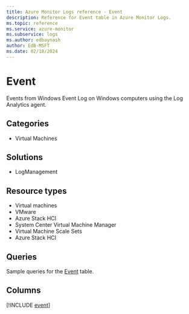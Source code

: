 ```yaml
---
title: Azure Monitor Logs reference - Event
description: Reference for Event table in Azure Monitor Logs.
ms.topic: reference
ms.service: azure-monitor
ms.subservice: logs
ms.author: edbaynash
author: EdB-MSFT
ms.date: 02/18/2024
---
```


# Event

Events from Windows Event Log on Windows computers using the Log Analytics agent.


## Categories

- Virtual Machines

## Solutions

- LogManagement

## Resource types

- Virtual machines
- VMware
- Azure Stack HCI
- System Center Virtual Machine Manager
- Virtual Machine Scale Sets
- Azure Stack HCI

## Queries

 Sample queries for the [Event](../queries/event.md) table.


## Columns
  
[!INCLUDE [event](.././tables/includes/event-include.md)]

